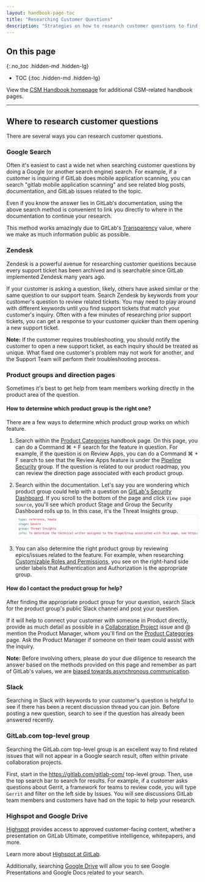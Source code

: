 ```yaml
---
layout: handbook-page-toc
title: "Researching Customer Questions"
description: "Strategies on how to research customer questions to find answers."
---
```



## On this page

{:.no_toc .hidden-md .hidden-lg}

- TOC
{:toc .hidden-md .hidden-lg}

View the [CSM Handbook homepage](/handbook/customer-success/csm/) for additional CSM-related handbook pages.

---

## Where to research customer questions
There are several ways you can research customer questions.

### Google Search
Often it's easiest to cast a wide net when searching customer questions by doing a Google (or another search engine) search. For example, if a customer is inquiring if GitLab does mobile application scanning, you can search "gitlab mobile application scanning" and see related blog posts, documentation, and GitLab issues related to the topic.

Even if you know the answer lies in GitLab's documentation, using the above search method is convenient to link you directly to where in the documentation to continue your research.

This method works amazingly due to GitLab's [Transparency](https://about.gitlab.com/handbook/values/#transparency) value, where we make as much information public as possible.

### Zendesk
Zendesk is a powerful avenue for researching customer questions because every support ticket has been archived and is searchable since GitLab implemented Zendesk many years ago.

If your customer is asking a question, likely, others have asked similar or the same question to our support team. Search Zendesk by keywords from your customer's question to review related tickets. You may need to play around with different keywords until you find support tickets that match your customer's inquiry. Often with a few minutes of researching prior support tickets, you can get a response to your customer quicker than them opening a new support ticket.

**Note:** If the customer requires troubleshooting, you should notify the customer to open a new support ticket, as each inquiry should be treated as unique. What fixed one customer's problem may not work for another, and the Support Team will perform their troubleshooting process.

### Product groups and direction pages
Sometimes it's best to get help from team members working directly in the product area of the question.

#### How to determine which product group is the right one?
There are a few ways to determine which product group works on which feature.

1. Search within the [Product Categories](https://about.gitlab.com/handbook/product/categories/) handbook page. On this page, you can do a Command ⌘ + F search for the feature in question. For example, if the question is on Review Apps, you can do a Command ⌘ + F search to see that the Review Apps feature is under the [Pipeline Security](https://about.gitlab.com/handbook/product/categories/#pipeline-security-group) group. If the question is related to our product roadmap, you can review the direction page associated with each product group.

1. Search within the documentation. Let's say you are wondering which product group could help with a question on [GitLab's Security Dashboard](https://docs.gitlab.com/ee/user/application_security/security_dashboard/). If you scroll to the bottom of the page and click `View page source`, you'll see which product Stage and Group the Security Dashboard rolls up to. In this case, it's the Threat Insights group.
![image-1.png](./image-1.png)

1. You can also determine the right product group by reviewing epics/issues related to the feature. For example, when researching [Customizable Roles and Permissions](https://gitlab.com/groups/gitlab-org/-/epics/4035), you see on the right-hand side under labels that Authentication and Authorization is the appropriate group.

#### How do I contact the product group for help?
After finding the appropriate product group for your question, search Slack for the product group's public Slack channel and post your question. 

If it will help to connect your customer with someone in Product directly, provide as much detail as possible in a [Collaboration Project](https://about.gitlab.com/handbook/customer-success/csm/customer-collaboration-project/) issue and @ mention the Product Manager, whom you'll find on the [Product Categories](https://about.gitlab.com/handbook/product/categories/) page. Ask the Product Manager if someone on their team could assist with the inquiry.

**Note:** Before involving others, please do your due diligence to research the answer based on the methods provided on this page and remember as part of GitLab's values, we are [biased towards asynchronous communication](https://about.gitlab.com/handbook/values/#bias-towards-asynchronous-communication).

### Slack
Searching in Slack with keywords to your customer's question is helpful to see if there has been a recent discussion thread you can join. Before posting a new question, search to see if the question has already been answered recently.

### GitLab.com top-level group
Searching the GitLab.com top-level group is an excellent way to find related issues that will not appear in a Google search result, often within private collaboration projects.

First, start in the https://gitlab.com/gitlab-com/ top-level group. Then, use the top search bar to search for results. For example, if a customer asks questions about Gerrit, a framework for teams to review code, you will type `Gerrit` and filter on the left side by Issues. You will see discussions GitLab team members and customers have had on the topic to help your research.

### Highspot and Google Drive
[Highspot](https://gitlab.highspot.com/) provides access to approved customer-facing content, whether a presentation on GitLab Ultimate, competitive intelligence, whitepapers, and more.

Learn more about [Highspot at GitLab](https://about.gitlab.com/handbook/sales/field-communications/gitlab-highspot/).

Additionally, searching [Google Drive](https://drive.google.com/) will allow you to see Google Presentations and Google Docs related to your search.
